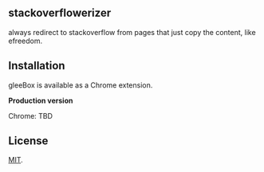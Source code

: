 stackoverflowerizer
-------------------

always redirect to stackoverflow from pages that just copy the content, like efreedom.

Installation
-------------

gleeBox is available as a Chrome extension.

**Production version**

Chrome: 
TBD

License
-------

[MIT](https://github.com/steipete/stackoverflowerizer/blob/master/LICENSE).
